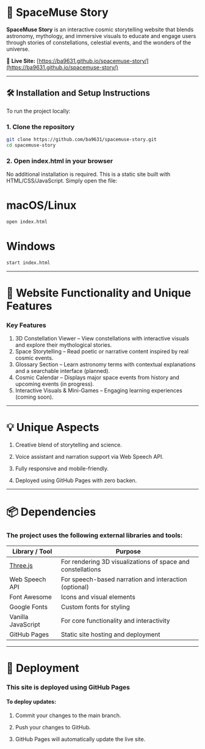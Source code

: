 # 🌌 SpaceMuse Story

**SpaceMuse Story** is an interactive cosmic storytelling website that blends astronomy, mythology, and immersive visuals to educate and engage users through stories of constellations, celestial events, and the wonders of the universe.

🚀 **Live Site:** [https://ba9631.github.io/spacemuse-story/](https://ba9631.github.io/spacemuse-story/)

---

## 🛠️ Installation and Setup Instructions

To run the project locally:

### 1. Clone the repository

```bash
git clone https://github.com/ba9631/spacemuse-story.git
cd spacemuse-story
```

### 2. Open index.html in your browser
No additional installation is required. This is a static site built with HTML/CSS/JavaScript. Simply open the file:
# macOS/Linux
```bash
open index.html
```

# Windows
```bash
start index.html
```
---
# 🌟 Website Functionality and Unique Features
###  Key Features
1. 3D Constellation Viewer – View constellations with interactive visuals and explore their mythological stories.
2. Space Storytelling – Read poetic or narrative content inspired by real cosmic events.
3. Glossary Section – Learn astronomy terms with contextual explanations and a searchable interface (planned).
4. Cosmic Calendar – Displays major space events from history and upcoming events (in progress).
5. Interactive Visuals & Mini-Games – Engaging learning experiences (coming soon).
---
# 💡 Unique Aspects
1. Creative blend of storytelling and science.

2. Voice assistant and narration support via Web Speech API.

3. Fully responsive and mobile-friendly.

4. Deployed using GitHub Pages with zero backen.
---
# 📦 Dependencies
### The project uses the following external libraries and tools:
| Library / Tool                   | Purpose                                                     |
| -------------------------------- | ----------------------------------------------------------- |
| [Three.js](https://threejs.org/) | For rendering 3D visualizations of space and constellations |
| Web Speech API                   | For speech-based narration and interaction (optional)       |
| Font Awesome                     | Icons and visual elements                                   |
| Google Fonts                     | Custom fonts for styling                                    |
| Vanilla JavaScript               | For core functionality and interactivity                    |
| GitHub Pages                     | Static site hosting and deployment                          |
---
# 🚀 Deployment
### This site is deployed using GitHub Pages
#### To deploy updates:
1. Commit your changes to the main branch.

2. Push your changes to GitHub.

3. GitHub Pages will automatically update the live site.

